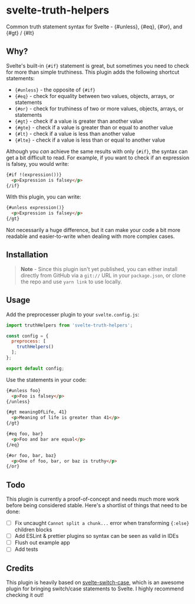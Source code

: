# svelte-truth-helpers

Common truth statement syntax for Svelte - {#unless}, {#eq}, {#or}, and {#gt} / {#lt}

## Why?

Svelte's built-in `{#if}` statement is great, but sometimes you need to check for more than simple truthiness. This plugin adds the following shortcut statements:
- `{#unless}` - the opposite of `{#if}`
- `{#eq}` - check for equality between two values, objects, arrays, or statements
- `{#or}` - check for truthiness of two or more values, objects, arrays, or statements
- `{#gt}` - check if a value is greater than another value
- `{#gte}` - check if a value is greater than or equal to another value
- `{#lt}` - check if a value is less than another value
- `{#lte}` - check if a value is less than or equal to another value

Although you _can_ achieve the same results with only `{#if}`, the syntax can get a bit difficult to read. For example, if you want to check if an expression is falsey, you would write:

```html
{#if !(expression())}
  <p>Expression is falsey</p>
{/if}
```

With this plugin, you can write:

```html
{#unless expression()}
  <p>Expression is falsey</p>
{/gt}
```

Not necessarily a huge difference, but it can make your code a bit more readable and easier-to-write when dealing with more complex cases.

## Installation

> **Note** -
> Since this plugin isn't yet published, you can either install directly from GitHub via a `git://` URL in your `package.json`, or clone the repo and use `yarn link` to use locally.

## Usage

Add the preprocesser plugin to your `svelte.config.js`:

```js
import truthHelpers from 'svelte-truth-helpers';

const config = {
  preprocess: [
    truthHelpers()
  ];
};

export default config;
```

Use the statements in your code:

```html
{#unless foo}
  <p>Foo is falsey</p>
{/unless}

{#gt meaningOfLife, 41}
  <p>Meaning of life is greater than 41</p>
{/gt}

{#eq foo, bar}
  <p>Foo and bar are equal</p>
{/eq}

{#or foo, bar, baz}
  <p>One of foo, bar, or baz is truthy</p>
{/or}
```

## Todo

This plugin is currently a proof-of-concept and needs much more work before being considered stable. Here's a shortlist of things that need to be done:

- [ ] Fix uncaught `Cannot split a chunk...` error when transforming `{:else}` children blocks
- [ ] Add ESLint & prettier plugins so syntax can be seen as valid in IDEs
- [ ] Flush out example app
- [ ] Add tests

## Credits

This plugin is heavily based on [svelte-switch-case](https://github.com/l-portet/svelte-switch-case), which is an awesome plugin for bringing switch/case statements to Svelte. I highly recommend checking it out!
